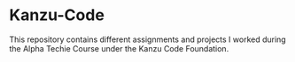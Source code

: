 # Kanzu-Code
This repository contains different assignments and projects I worked during the Alpha Techie Course under the Kanzu Code Foundation.

